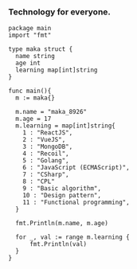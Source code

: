 ### Technology for everyone.

  ```golang
  package main
  import "fmt"
  
  type maka struct {
    name string
    age int
    learning map[int]string
  }
  
  func main(){
    m := maka{}
    
    m.name = "maka_8926"
    m.age = 17
    m.learning = map[int]string{
      1 : "ReactJS",
      2 : "VueJS",
      3 : "MongoDB",
      4 : "Recoil",
      5 : "Golang",
      6 : "JavaScript (ECMAScript)",
      7 : "CSharp",
      8 : "CPL"
      9 : "Basic algorithm",
      10 : "Design pattern",
      11 : "Functional programming",
    }
    
    fmt.Println(m.name, m.age)
    
    for _, val := range m.learning {
    	fmt.Println(val)
    }
  }
  ```
  
<!--
**Mincart8925/Mincart8925** is a ✨ _special_ ✨ repository because its `README.md` (this file) appears on your GitHub profile.

Here are some ideas to get you started:

- 🔭 I’m currently working on ...
- 🌱 I’m currently learning ...
- 👯 I’m looking to collaborate on ...
- 🤔 I’m looking for help with ...
- 💬 Ask me about ...
- 📫 How to reach me: ...
- 😄 Pronouns: ...
- ⚡ Fun fact: ...
-->
